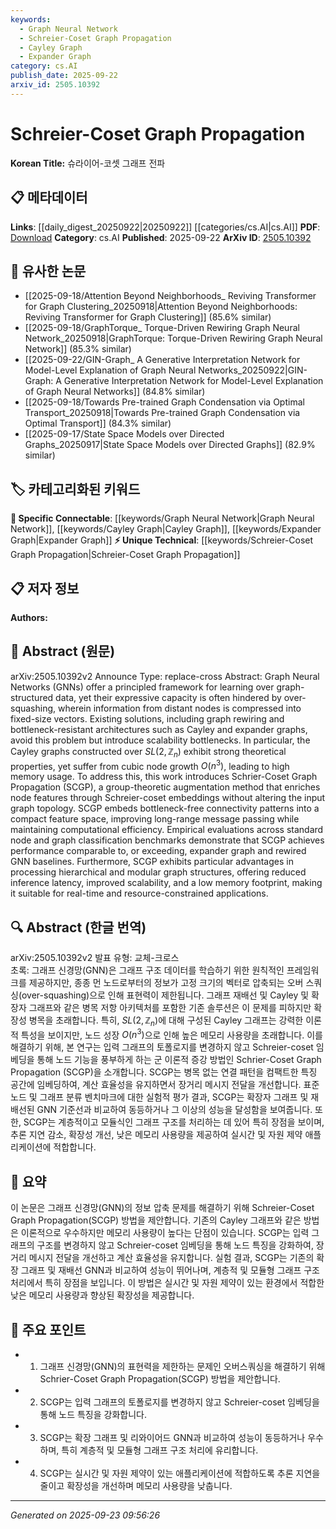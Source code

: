 ```yaml
---
keywords:
  - Graph Neural Network
  - Schreier-Coset Graph Propagation
  - Cayley Graph
  - Expander Graph
category: cs.AI
publish_date: 2025-09-22
arxiv_id: 2505.10392
---
```


<!-- KEYWORD_LINKING_METADATA:
{
  "processed_timestamp": "2025-09-23T09:56:26.086191",
  "vocabulary_version": "1.0",
  "selected_keywords": [
    "Graph Neural Network",
    "Schreier-Coset Graph Propagation",
    "Cayley Graph",
    "Expander Graph"
  ],
  "rejected_keywords": [],
  "similarity_scores": {
    "Graph Neural Network": 0.95,
    "Schreier-Coset Graph Propagation": 0.85,
    "Cayley Graph": 0.7,
    "Expander Graph": 0.72
  },
  "extraction_method": "AI_prompt_based",
  "budget_applied": true,
  "candidates_json": {
    "candidates": [
      {
        "surface": "Graph Neural Networks",
        "canonical": "Graph Neural Network",
        "aliases": [
          "GNN",
          "Graph Neural Networks"
        ],
        "category": "specific_connectable",
        "rationale": "Central to the paper's focus, linking to existing GNN research enhances connectivity.",
        "novelty_score": 0.3,
        "connectivity_score": 0.9,
        "specificity_score": 0.85,
        "link_intent_score": 0.95
      },
      {
        "surface": "Schreier-Coset Graph Propagation",
        "canonical": "Schreier-Coset Graph Propagation",
        "aliases": [
          "SCGP"
        ],
        "category": "unique_technical",
        "rationale": "Introduces a novel method specific to the paper, offering new linkage opportunities.",
        "novelty_score": 0.95,
        "connectivity_score": 0.7,
        "specificity_score": 0.9,
        "link_intent_score": 0.85
      },
      {
        "surface": "Cayley graphs",
        "canonical": "Cayley Graph",
        "aliases": [
          "Cayley graphs"
        ],
        "category": "specific_connectable",
        "rationale": "Relevant to graph theory and connects to existing literature on graph structures.",
        "novelty_score": 0.4,
        "connectivity_score": 0.75,
        "specificity_score": 0.8,
        "link_intent_score": 0.7
      },
      {
        "surface": "expander graphs",
        "canonical": "Expander Graph",
        "aliases": [
          "expander graphs"
        ],
        "category": "specific_connectable",
        "rationale": "Links to a well-known concept in graph theory, facilitating connections to related research.",
        "novelty_score": 0.35,
        "connectivity_score": 0.78,
        "specificity_score": 0.82,
        "link_intent_score": 0.72
      }
    ],
    "ban_list_suggestions": [
      "method",
      "performance",
      "experiment"
    ]
  },
  "decisions": [
    {
      "candidate_surface": "Graph Neural Networks",
      "resolved_canonical": "Graph Neural Network",
      "decision": "linked",
      "scores": {
        "novelty": 0.3,
        "connectivity": 0.9,
        "specificity": 0.85,
        "link_intent": 0.95
      }
    },
    {
      "candidate_surface": "Schreier-Coset Graph Propagation",
      "resolved_canonical": "Schreier-Coset Graph Propagation",
      "decision": "linked",
      "scores": {
        "novelty": 0.95,
        "connectivity": 0.7,
        "specificity": 0.9,
        "link_intent": 0.85
      }
    },
    {
      "candidate_surface": "Cayley graphs",
      "resolved_canonical": "Cayley Graph",
      "decision": "linked",
      "scores": {
        "novelty": 0.4,
        "connectivity": 0.75,
        "specificity": 0.8,
        "link_intent": 0.7
      }
    },
    {
      "candidate_surface": "expander graphs",
      "resolved_canonical": "Expander Graph",
      "decision": "linked",
      "scores": {
        "novelty": 0.35,
        "connectivity": 0.78,
        "specificity": 0.82,
        "link_intent": 0.72
      }
    }
  ]
}
-->

# Schreier-Coset Graph Propagation

**Korean Title:** 슈라이어-코셋 그래프 전파

## 📋 메타데이터

**Links**: [[daily_digest_20250922|20250922]] [[categories/cs.AI|cs.AI]]
**PDF**: [Download](https://arxiv.org/pdf/2505.10392.pdf)
**Category**: cs.AI
**Published**: 2025-09-22
**ArXiv ID**: [2505.10392](https://arxiv.org/abs/2505.10392)

## 🔗 유사한 논문
- [[2025-09-18/Attention Beyond Neighborhoods_ Reviving Transformer for Graph Clustering_20250918|Attention Beyond Neighborhoods: Reviving Transformer for Graph Clustering]] (85.6% similar)
- [[2025-09-18/GraphTorque_ Torque-Driven Rewiring Graph Neural Network_20250918|GraphTorque: Torque-Driven Rewiring Graph Neural Network]] (85.3% similar)
- [[2025-09-22/GIN-Graph_ A Generative Interpretation Network for Model-Level Explanation of Graph Neural Networks_20250922|GIN-Graph: A Generative Interpretation Network for Model-Level Explanation of Graph Neural Networks]] (84.8% similar)
- [[2025-09-18/Towards Pre-trained Graph Condensation via Optimal Transport_20250918|Towards Pre-trained Graph Condensation via Optimal Transport]] (84.3% similar)
- [[2025-09-17/State Space Models over Directed Graphs_20250917|State Space Models over Directed Graphs]] (82.9% similar)

## 🏷️ 카테고리화된 키워드
**🔗 Specific Connectable**: [[keywords/Graph Neural Network|Graph Neural Network]], [[keywords/Cayley Graph|Cayley Graph]], [[keywords/Expander Graph|Expander Graph]]
**⚡ Unique Technical**: [[keywords/Schreier-Coset Graph Propagation|Schreier-Coset Graph Propagation]]

## 📋 저자 정보

**Authors:** 

## 📄 Abstract (원문)

arXiv:2505.10392v2 Announce Type: replace-cross 
Abstract: Graph Neural Networks (GNNs) offer a principled framework for learning over graph-structured data, yet their expressive capacity is often hindered by over-squashing, wherein information from distant nodes is compressed into fixed-size vectors. Existing solutions, including graph rewiring and bottleneck-resistant architectures such as Cayley and expander graphs, avoid this problem but introduce scalability bottlenecks. In particular, the Cayley graphs constructed over $SL(2,\mathbb{Z}_n)$ exhibit strong theoretical properties, yet suffer from cubic node growth $O(n^3)$, leading to high memory usage. To address this, this work introduces Schrier-Coset Graph Propagation (SCGP), a group-theoretic augmentation method that enriches node features through Schreier-coset embeddings without altering the input graph topology. SCGP embeds bottleneck-free connectivity patterns into a compact feature space, improving long-range message passing while maintaining computational efficiency. Empirical evaluations across standard node and graph classification benchmarks demonstrate that SCGP achieves performance comparable to, or exceeding, expander graph and rewired GNN baselines. Furthermore, SCGP exhibits particular advantages in processing hierarchical and modular graph structures, offering reduced inference latency, improved scalability, and a low memory footprint, making it suitable for real-time and resource-constrained applications.

## 🔍 Abstract (한글 번역)

arXiv:2505.10392v2 발표 유형: 교체-크로스  
초록: 그래프 신경망(GNN)은 그래프 구조 데이터를 학습하기 위한 원칙적인 프레임워크를 제공하지만, 종종 먼 노드로부터의 정보가 고정 크기의 벡터로 압축되는 오버 스쿼싱(over-squashing)으로 인해 표현력이 제한됩니다. 그래프 재배선 및 Cayley 및 확장자 그래프와 같은 병목 저항 아키텍처를 포함한 기존 솔루션은 이 문제를 피하지만 확장성 병목을 초래합니다. 특히, $SL(2,\mathbb{Z}_n)$에 대해 구성된 Cayley 그래프는 강력한 이론적 특성을 보이지만, 노드 성장 $O(n^3)$으로 인해 높은 메모리 사용량을 초래합니다. 이를 해결하기 위해, 본 연구는 입력 그래프의 토폴로지를 변경하지 않고 Schreier-coset 임베딩을 통해 노드 기능을 풍부하게 하는 군 이론적 증강 방법인 Schrier-Coset Graph Propagation (SCGP)을 소개합니다. SCGP는 병목 없는 연결 패턴을 컴팩트한 특징 공간에 임베딩하여, 계산 효율성을 유지하면서 장거리 메시지 전달을 개선합니다. 표준 노드 및 그래프 분류 벤치마크에 대한 실험적 평가 결과, SCGP는 확장자 그래프 및 재배선된 GNN 기준선과 비교하여 동등하거나 그 이상의 성능을 달성함을 보여줍니다. 또한, SCGP는 계층적이고 모듈식인 그래프 구조를 처리하는 데 있어 특히 장점을 보이며, 추론 지연 감소, 확장성 개선, 낮은 메모리 사용량을 제공하여 실시간 및 자원 제약 애플리케이션에 적합합니다.

## 📝 요약

이 논문은 그래프 신경망(GNN)의 정보 압축 문제를 해결하기 위해 Schreier-Coset Graph Propagation(SCGP) 방법을 제안합니다. 기존의 Cayley 그래프와 같은 방법은 이론적으로 우수하지만 메모리 사용량이 높다는 단점이 있습니다. SCGP는 입력 그래프의 구조를 변경하지 않고 Schreier-coset 임베딩을 통해 노드 특징을 강화하여, 장거리 메시지 전달을 개선하고 계산 효율성을 유지합니다. 실험 결과, SCGP는 기존의 확장 그래프 및 재배선 GNN과 비교하여 성능이 뛰어나며, 계층적 및 모듈형 그래프 구조 처리에서 특히 장점을 보입니다. 이 방법은 실시간 및 자원 제약이 있는 환경에서 적합한 낮은 메모리 사용량과 향상된 확장성을 제공합니다.

## 🎯 주요 포인트

- 1. 그래프 신경망(GNN)의 표현력을 제한하는 문제인 오버스쿼싱을 해결하기 위해 Schrier-Coset Graph Propagation(SCGP) 방법을 제안합니다.
- 2. SCGP는 입력 그래프의 토폴로지를 변경하지 않고 Schreier-coset 임베딩을 통해 노드 특징을 강화합니다.
- 3. SCGP는 확장 그래프 및 리와이어드 GNN과 비교하여 성능이 동등하거나 우수하며, 특히 계층적 및 모듈형 그래프 구조 처리에 유리합니다.
- 4. SCGP는 실시간 및 자원 제약이 있는 애플리케이션에 적합하도록 추론 지연을 줄이고 확장성을 개선하며 메모리 사용량을 낮춥니다.


---

*Generated on 2025-09-23 09:56:26*